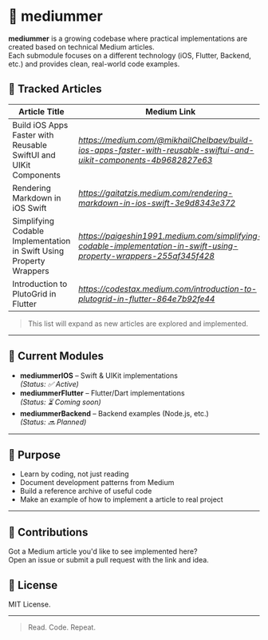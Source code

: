 # 🧠 mediummer

**mediummer** is a growing codebase where practical implementations are created based on technical Medium articles.  
Each submodule focuses on a different technology (iOS, Flutter, Backend, etc.) and provides clean, real-world code examples.


## 📄 Tracked Articles

| Article Title | Medium Link | Code Example Path |
|---------------|-------------|--------------------|
| Build iOS Apps Faster with Reusable SwiftUI and UIKit Components | *https://medium.com/@mikhailChelbaev/build-ios-apps-faster-with-reusable-swiftui-and-uikit-components-4b9682827e63* | `/mediummerIOS/Feature/ComponentKit` |
| Rendering Markdown in iOS Swift | *https://gaitatzis.medium.com/rendering-markdown-in-ios-swift-3e9d8343e372* | `/mediummerIOS/Feature/Markdown` |
| Simplifying Codable Implementation in Swift Using Property Wrappers | *https://paigeshin1991.medium.com/simplifying-codable-implementation-in-swift-using-property-wrappers-255af345f428* | `/mediummerIOS/Feature/PropertyWrapper` |
| Introduction to PlutoGrid in Flutter | *https://codestax.medium.com/introduction-to-plutogrid-in-flutter-864e7b92fe44* | `/mediummerFlutter/lib/feature/plutoGrid` |

> This list will expand as new articles are explored and implemented.

---

## 📂 Current Modules

- **mediummerIOS** – Swift & UIKit implementations  
  *(Status: ✅ Active)*  
- **mediummerFlutter** – Flutter/Dart implementations  
  *(Status: ⏳ Coming soon)*  
- **mediummerBackend** – Backend examples (Node.js, etc.)  
  *(Status: 🔜 Planned)*

---

## 🧪 Purpose

- Learn by coding, not just reading
- Document development patterns from Medium
- Build a reference archive of useful code
- Make an example of how to implement a article to real project

---

## 🤝 Contributions

Got a Medium article you'd like to see implemented here?  
Open an issue or submit a pull request with the link and idea.

## 📎 License

MIT License.

---

> Read. Code. Repeat.
